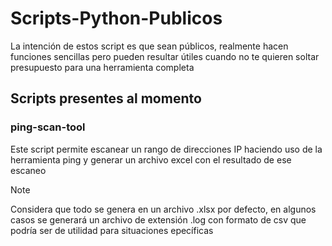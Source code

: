 # Scripts-Python-Publicos

La intención de estos script es que sean públicos, realmente hacen funciones sencillas pero pueden resultar útiles cuando no te quieren soltar presupuesto para una herramienta completa

## Scripts presentes al momento
### ping-scan-tool
Este script permite escanear un rango de direcciones IP haciendo uso de la herramienta ping y generar un archivo excel con el resultado de ese escaneo

> [!NOTE]
> Considera que todo se genera en un archivo .xlsx por defecto, en algunos casos se generará un archivo de extensión .log con formato de csv que podría ser de utilidad para situaciones epecíficas
